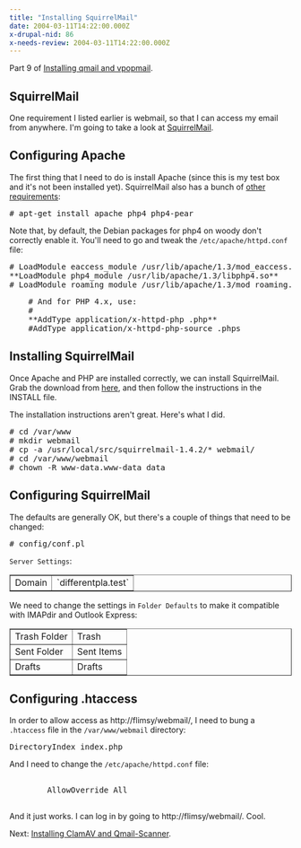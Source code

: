 ```yaml
---
title: "Installing SquirrelMail"
date: 2004-03-11T14:22:00.000Z
x-drupal-nid: 86
x-needs-review: 2004-03-11T14:22:00.000Z
---
```

Part 9 of [Installing qmail and vpopmail](/node/view/165).

## SquirrelMail

One requirement I listed earlier is webmail, so that I can access my email from anywhere. I'm going to take a look at [SquirrelMail](http://www.squirrelmail.org/).

## Configuring Apache

The first thing that I need to do is install Apache (since this is my test box and it's not been installed yet). SquirrelMail also has a bunch of [other requirements](http://www.squirrelmail.org/wiki/SquirrelMailRequirements):

<pre># apt-get install apache php4 php4-pear</pre>

Note that, by default, the Debian packages for php4 on woody don't correctly enable it. You'll need to go and tweak the `/etc/apache/httpd.conf` file:

<pre># LoadModule eaccess_module /usr/lib/apache/1.3/mod_eaccess.so
**LoadModule php4_module /usr/lib/apache/1.3/libphp4.so**
# LoadModule roaming_module /usr/lib/apache/1.3/mod_roaming.so</pre>

<pre>    # And for PHP 4.x, use:
    #
    **AddType application/x-httpd-php .php**
    #AddType application/x-httpd-php-source .phps</pre>

## Installing SquirrelMail

Once Apache and PHP are installed correctly, we can install SquirrelMail. Grab the download from [here](http://www.squirrelmail.org/download.php), and then follow the instructions in the INSTALL file.

The installation instructions aren't great. Here's what I did.

<pre># cd /var/www
# mkdir webmail
# cp -a /usr/local/src/squirrelmail-1.4.2/* webmail/
# cd /var/www/webmail
# chown -R www-data.www-data data</pre>

## Configuring SquirrelMail

The defaults are generally OK, but there's a couple of things that need to be changed:

<pre># config/conf.pl</pre>

`Server Settings`:

<table border="1">
<tbody>
<tr>
<td>Domain</td>

<td>`differentpla.test`</td>

</tr>

</tbody>

</table>

We need to change the settings in `Folder Defaults` to make it compatible with IMAPdir and Outlook Express:

<table border="1">
<tbody>
<tr>
<td>Trash Folder</td>

<td>Trash</td>

</tr>

<tr>
<td>Sent Folder</td>

<td>Sent Items</td>

</tr>

<tr>
<td>Drafts</td>

<td>Drafts</td>

</tr>

</tbody>

</table>

## Configuring .htaccess

In order to allow access as http://flimsy/webmail/, I need to bung a `.htaccess` file in the `/var/www/webmail` directory:

<pre>DirectoryIndex index.php</pre>

And I need to change the `/etc/apache/httpd.conf` file:
<pre><Directory /var/www/webmail/>
        AllowOverride All
</Directory>
</pre>

And it just works. I can log in by going to http://flimsy/webmail/. Cool.

Next: [Installing ClamAV and Qmail-Scanner](/node/view/178).
